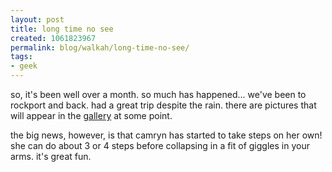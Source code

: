 ```yaml
---
layout: post
title: long time no see
created: 1061823967
permalink: blog/walkah/long-time-no-see/
tags:
- geek
---
```

so, it's been well over a month. so much has happened... we've been to rockport and back. had a great trip despite the rain. there are pictures that will appear in the <a href="http://gallery.walkah.net">gallery</a> at some point.

the big news, however, is that camryn has started to take steps on her own! she can do about 3 or 4 steps before collapsing in a fit of giggles in your arms.  it's great fun.
